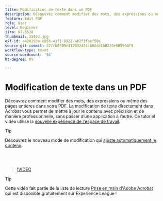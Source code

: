 ```yaml
---
title: Modification de texte dans un PDF
description: Découvrez comment modifier des mots, des expressions ou même des pages entières dans votre PDF
feature: Edit PDF
role: User
level: Beginner
jira: KT-5528
thumbnail: 35493.jpg
exl-id: a420293a-c85b-41f1-9922-ab2f1fbef58e
source-git-commit: d27fb8609e412632424cb88dd1b8239e665964f9
workflow-type: tm+mt
source-wordcount: '94'
ht-degree: 0%

---
```


# Modification de texte dans un PDF

Découvrez comment modifier des mots, des expressions ou même des pages entières dans votre PDF. La modification de texte directement dans Acrobat vous permet de mettre à jour le contenu avec précision et de manière professionnelle, sans passer d’une application à l’autre. Ce tutoriel vidéo utilise la [nouvelle expérience de l&#39;espace de travail](new-workspace.md).

>[!TIP]
>
>Découvrez le nouveau mode de modification qui [ajuste automatiquement le contenu](auto-adjust-layout.md).

<br> 

>[!VIDEO](https://video.tv.adobe.com/v/35493?enablevpops&quality=12&learn=on&hidetitle=true)

>[!TIP]
>
>Cette vidéo fait partie de la liste de lecture [Prise en main d&#39;Adobe Acrobat](https://experienceleague.adobe.com/en/playlists/acrobat-get-started-business-users) qui est disponible gratuitement sur Experience League !
